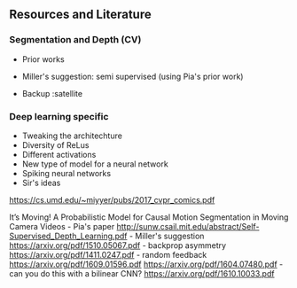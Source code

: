 ## Resources and Literature


### Segmentation and Depth (CV)
- Prior works
- Miller's suggestion: semi supervised (using Pia's prior work)


- Backup :satellite


### Deep learning specific

- Tweaking the architechture
- Diversity of ReLus
- Different activations
- New type of model for a neural network
- Spiking neural networks
- Sir's ideas

https://cs.umd.edu/~miyyer/pubs/2017_cvpr_comics.pdf


It’s Moving! A Probabilistic Model for Causal
Motion Segmentation in Moving Camera Videos - Pia's paper
http://sunw.csail.mit.edu/abstract/Self-Supervised_Depth_Learning.pdf - Miller's suggestion
https://arxiv.org/pdf/1510.05067.pdf - backprop asymmetry
https://arxiv.org/pdf/1411.0247.pdf - random feedback
https://arxiv.org/pdf/1609.01596.pdf
https://arxiv.org/pdf/1604.07480.pdf - can you do this with a bilinear CNN?
https://arxiv.org/pdf/1610.10033.pdf
